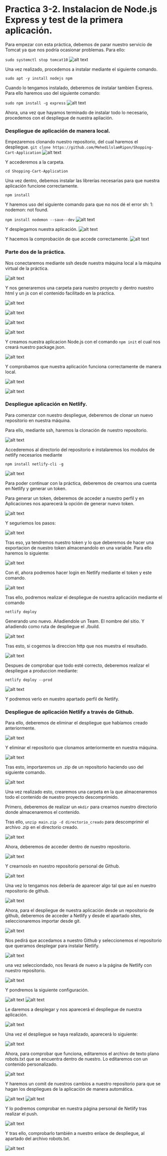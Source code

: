 # Practica 3-2. Instalacion de Node.js Express y test de la primera aplicación.

Para empezar con esta práctica, debemos de parar nuestro servicio de Tomcat ya que nos podría ocasionar problemas. Para ello:

```sudo systemctl stop tomcat10```
![alt text](./imagenes_actividad_3_2/image.png)

Una vez realizado, procedemos a instalar mediante el siguiente comando.

```sudo apt -y install nodejs npm```

Cuando lo tengamos instalado, deberemos de instalar tambien Express. Para ello haremos uso del siguiente comando:

```sudo npm install -g express```
![alt text](./imagenes_actividad_3_2/image-1.png)

Ahora, una vez que hayamos terminado de instalar todo lo necesario, procedemos con el despliegue de nuestra apliación.

### Despliegue de aplicación de manera local.

Empezaremos clonando nuestro repositorio, del cual haremos el despliegue. 
```git clone https://github.com/MehedilslamRipon/Shopping-Cart-Application```
![alt text](./imagenes_actividad_3_2/image-2.png)

Y accederemos a la carpeta.

```cd Shopping-Cart-Application```

Una vez dentro, debemos instalar las librerías necesarias para que nuestra aplicación funcione correctamente.

```npm install```

Y haremos uso del siguiente comando para que no nos dé el error sh: 1: nodemon: not found.

```npm install nodemon --save--dev```
![alt text](./imagenes_actividad_3_2/image-3.png)

Y desplegamos nuestra aplicación.
![alt text](./imagenes_actividad_3_2/image-4.png)

Y hacemos la comprobación de que accede correctamente.
![alt text](./imagenes_actividad_3_2/image-5.png)

### Parte dos de la práctica.

Nos conectaremos mediante ssh desde nuestra máquina local a la máquina virtual de la práctica.

![alt text](./imagenes_actividad_3_2/image-6.png)

Y nos generaremos una carpeta para nuestro proyecto y dentro nuestro html y un js con el contenido facilitado en la práctica.

![alt text](./imagenes_actividad_3_2/image-7.png)

![alt text](./imagenes_actividad_3_2/image-8.png)

![alt text](./imagenes_actividad_3_2/image-9.png)

![alt text](./imagenes_actividad_3_2/image-10.png)

Y creamos nuestra aplicacion Node.js con el comando ```npm init``` el cual nos creará nuestro package.json.

![alt text](./imagenes_actividad_3_2/image-11.png)

Y comprobamos que nuestra aplicación funciona correctamente de manera local.

![alt text](./imagenes_actividad_3_2/image-12.png)

![alt text](./imagenes_actividad_3_2/image-13.png)

### Despliegue aplicación en Netlify.

Para comenzar con nuestro despliegue, deberemos de clonar un nuevo repositorio en nuestra máquina. 

Para ello, mediante ssh, haremos la clonación de nuestro repositorio.

![alt text](./imagenes_actividad_3_2/image-14.png)

Accederemos al directorio del repositorio e instalaremos los modulos de netlify necesarios mediante 

```npm install netlify-cli -g```

![alt text](./imagenes_actividad_3_2/image-15.png)

Para poder continuar con la práctica, deberemos de crearnos una cuenta en Netlify y generar un token.

Para generar un token, deberemos de acceder a nuestro perfil y en Aplicaciones nos aparecerá la opción de generar nuevo token.

![alt text](./imagenes_actividad_3_2/image-17.png)

Y seguriemos los pasos:

![alt text](./imagenes_actividad_3_2/image-18.png)

Tras eso, ya tendremos nuestro token y lo que deberemos de hacer una exportacion de nuestro token almacenandolo en una variable. Para ello haremos lo siguiente:

![alt text](./imagenes_actividad_3_2/image-19.png)

Con él, ahora podremos hacer login en Netlify mediante el token y este comando.

![alt text](./imagenes_actividad_3_2/image-20.png)

Tras ello, podremos realizar el despliegue de nuestra aplicación mediante el comando 

```netlify deploy```

Generando uno nuevo.
Añadiendole un Team.
El nombre del sitio.
Y añadiendo como ruta de despliegue el ./build.

![alt text](./imagenes_actividad_3_2/image-21.png)

Tras esto, si cogemos la direccion http que nos muestra el resultado.

![alt text](./imagenes_actividad_3_2/image-23.png)

Despues de comprobar que todo esté correcto, deberemos realizar el despliegue a produccion mediante:

```netlify deploy --prod```

![alt text](./imagenes_actividad_3_2/image-22.png)

Y podremos verlo en nuestro apartado perfil de Netlify.

### Despliegue de aplicación Netlify a través de Github.

Para ello, deberemos de eliminar el despliegue que habíamos creado anteriormente.

![alt text](./imagenes_actividad_3_2/image-24.png)

Y eliminar el repositorio que clonamos anteriormente en nuestra máquina.

![alt text](./imagenes_actividad_3_2/image-25.png)

Tras esto, importaremos un .zip de un repositorio haciendo uso del siguiente comando.

![alt text](./imagenes_actividad_3_2/image-26.png)

Una vez realizado esto, crearemos una carpeta en la que almacenaremos todo el contenido de nuestro proyecto descomprimido. 

Primero, deberemos de realizar un ```mkdir``` para crearnos nuestro directorio donde almacenaremos el contenido.

Tras ello, ```unzip main.zip -d directorio_creado``` para descomprimir el archivo .zip en el directorio creado.

![alt text](./imagenes_actividad_3_2/image-27.png)

Ahora, deberemos de acceder dentro de nuestro repositorio.

![alt text](./imagenes_actividad_3_2/image-28.png)

Y crearnoslo en nuestro repositorio personal de Github.

![alt text](./imagenes_actividad_3_2/image-29.png)

Una vez lo tengamos nos debería de aparecer algo tal que así en nuestro repositorio de github.

![alt text](./imagenes_actividad_3_2/image-30.png)

Ahora, para el despliegue de nuestra aplicación desde un repositorio de github, deberemos de acceder a Netlify y desde el apartado sites, seleccionaremos importar desde git.

![alt text](./imagenes_actividad_3_2/image-31.png)

Nos pedirá que accedamos a nuestro Github y seleccionemos el repositorio que queramos desplegar para instalar Netlify.

![alt text](./imagenes_actividad_3_2/image-32.png)

una vez selecciondado, nos llevará de nuevo a la página de Netlify con nuestro repositorio.

![alt text](./imagenes_actividad_3_2/image-33.png)

Y pondremos la siguiente configuración.

![alt text](./imagenes_actividad_3_2/image-34.png)
![alt text](./imagenes_actividad_3_2/image-35.png)

Le daremos a desplegar y nos aparecerá el despliegue de nuestra aplicación.

![alt text](./imagenes_actividad_3_2/image-36.png)

Una vez el despliegue se haya realizado, aparecerá lo siguiente:

![alt text](./imagenes_actividad_3_2/image-37.png)

Ahora, para comprobar que funciona, editaremos el archivo de texto plano robots.txt que se encuentra dentro de nuestro. Lo editaremos con un contenido personalizado.

![alt text](./imagenes_actividad_3_2/image-38.png)

Y haremos un comit de nuestros cambios a nuestro repositorio para que se hagan los despliegues de la aplicación de manera automática.

![alt text](./imagenes_actividad_3_2/image-39.png)
![alt text](./imagenes_actividad_3_2/image-40.png)

Y lo podremos comprobar en nuestra página personal de Netlify tras realizar el push.

![alt text](./imagenes_actividad_3_2/image-41.png)

Y tras ello, comprobarlo también a nuestro enlace de despliegue, al apartado del archivo robots.txt.

![alt text](./imagenes_actividad_3_2/image-42.png)